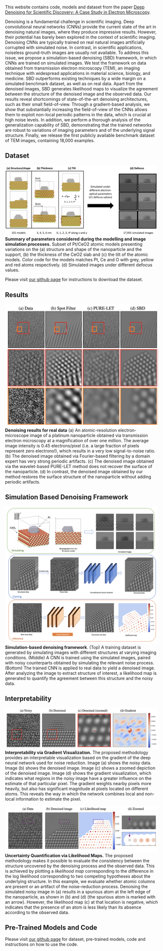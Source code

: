 This website contains code, models and dataset from the paper [Deep Denoising for Scientific Discovery: A Case Study in Electron Microscopy](https://openreview.net/pdf?id=TRgh1LjcBvt).

Denoising is a fundamental challenge in scientific imaging. Deep convolutional neural networks (CNNs) provide the current state of the art in denoising natural images, where they produce impressive results. However, their potential has barely been explored in the context of scientific imaging. Denoising CNNs are typically trained on real natural images artificially corrupted with simulated noise. In contrast, in scientific applications, noiseless ground-truth images are usually not available. To address this issue, we propose a simulation-based denoising (SBD) framework, in which CNNs are trained on simulated images. We test the framework on data obtained from transmission electron microscopy (TEM), an imaging technique with widespread applications in material science, biology, and medicine. SBD outperforms existing techniques by a wide margin on a simulated benchmark dataset, as well as on real data. Apart from the denoised images, SBD generates likelihood maps to visualize the agreement between the structure of the denoised image and the observed data. Our results reveal shortcomings of state-of-the-art denoising architectures, such as their small field-of-view. Through a gradient-based analysis, we show that substantially increasing the field-of-view of the CNNs allows them to exploit non-local periodic patterns in the data, which is crucial at high noise levels. In addition, we perform a thorough analysis of the generalization capability of SBD, demonstrating that the trained networks are robust to variations of imaging parameters and of the underlying signal structure. Finally, we release the first publicly available benchmark dataset of TEM images, containing 18,000 examples.

## Dataset
![dataset](./figures/dataset.png) 
**Summary of parameters considered during the modelling and image simulation processes.** Subset of Pt/CeO2 atomic models presenting variations on the (a) structure and shape of the nanoparticle and the support, (b) the thickness of the CeO2 slab and (c) the tilt of the atomic models. Color code for the models matches Pt, Ce and O with grey, yellow and red atoms respectively. (d) Simulated images under different defocus values.

Please visit [our github page](https://github.com/sreyas-mohan/electron-microscopy-denoising) for instructions to download the dataset.

## Results

![result](./figures/result.png) 
**Denoising results for real data** (a) An atomic-resolution electron-microscope image of a platinum nanoparticle obtained via transmission electron microscopy at a magnification of over one million. The average image intensity is 0.45 electrons/pixel (i.e. a large fraction of pixels represent zero electrons!), which results in a very low signal-to-noise ratio. (b) The denoised image obtained via Fourier-based filtering by a domain expert has very strong periodic artifacts. (c) The denoised image obtained via the wavelet-based PURE-LET method does not recover the surface of the nanoparticle. (d) In contrast, the denoised image obtained by our method restores the surface structure of the nanoparticle without adding periodic artifacts.

## Simulation Based Denoising Framework

![sbd](./figures/sbd.png) 
**Simulation-based denoising framework**. (Top) A training dataset is generated by simulating images with different structures at varying imaging conditions. (Middle) A CNN is trained using the simulated images, paired with noisy counterparts obtained by simulating the relevant noise process. (Bottom) The trained CNN is applied to real data to yield a denoised image. After analyzing the image to extract structure of interest, a likelihood map is generated to quantify the agreement between this structure and the noisy data.

## Interpretability

![jacobian](./figures/jacobian.png) 
**Interpretability via Gradient Visualization.**  The proposed methodology provides an interpretable visualization based on the gradient of the deep neural network used for noise reduction. Image (a) shows the noisy data. Image (b) shows the denoised image. Image (c) shows a zoomed depiction of the denoised image. Image (d) shows the gradient visualization, which indicates what regions in the noisy image have a greater influence on the estimate of that particular pixel. The gradient weights nearby pixels more heavily, but also has significant magnitude at pixels located on different atoms. This reveals the way in which the network combines local and non-local information to estimate the pixel.

![likelihood](./figures/likelihood.png) 
**Uncertainty Quantification via Likelihood Maps.** The proposed methodology makes it possible to evaluate the consistency between the structure uncovered by the denoising process and the observed data. This is achieved by plotting a *likelihood map* corresponding to the difference in the log likelihood corresponding to two competing hypotheses about the underlying structure. In this example, we evaluate whether atomic columns are present or an artifact of the noise-reduction process. Denoising the simulated noisy image in (a) results in a spurious atom at the left edge of the nanoparticle, as shown in (b) and (d) (the spurious atom is marked with an arrow). However, the likelihood map (c) at that location is negative, which indicates that the presence of an atom is less likely than its absence according to the observed data.

## Pre-Trained Models and Code
Please visit [our github page](https://github.com/sreyas-mohan/electron-microscopy-denoising) for dataset, pre-trained models, code and instructions on how to use the code. 

